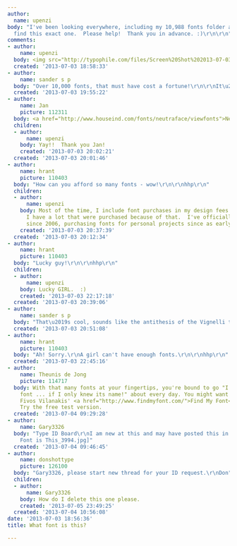 ```yaml
---
author:
  name: upenzi
body: "I've been looking everywhere, including my 10,988 fonts folder and still can't
  find this exact one.  Please help!  Thank you in advance. :)\r\n\r\n"
comments:
- author:
    name: upenzi
  body: <img src="http://typophile.com/files/Screen%20Shot%202013-07-03%20at%201.50.50%20PM.png">
  created: '2013-07-03 18:58:33'
- author:
    name: sander s p
  body: "Over 10,000 fonts, that must have cost a fortune!\r\n\r\nIt\u2019s Neutraface."
  created: '2013-07-03 19:55:22'
- author:
    name: Jan
    picture: 112311
  body: <a href="http://www.houseind.com/fonts/neutraface/viewfonts">Neutraface</a>.
  children:
  - author:
      name: upenzi
    body: Yay!!  Thank you Jan!
    created: '2013-07-03 20:02:21'
  created: '2013-07-03 20:01:46'
- author:
    name: hrant
    picture: 110403
  body: "How can you afford so many fonts - wow!\r\n\r\nhhp\r\n"
  children:
  - author:
      name: upenzi
    body: Most of the time, I include font purchases in my design fees for clients.  So
      I have a lot that were purchased because of that.  I've officially been a designer
      since 2006, purchasing fonts for personal projects since as early as 2002. :)
    created: '2013-07-03 20:37:39'
  created: '2013-07-03 20:12:34'
- author:
    name: hrant
    picture: 110403
  body: "Lucky guy!\r\n\r\nhhp\r\n"
  children:
  - author:
      name: upenzi
    body: Lucky GIRL.  :)
    created: '2013-07-03 22:17:18'
  created: '2013-07-03 20:39:06'
- author:
    name: sander s p
  body: "That\u2019s cool, sounds like the antithesis of the Vignelli typeface philosophy."
  created: '2013-07-03 20:51:08'
- author:
    name: hrant
    picture: 110403
  body: "Ah! Sorry.\r\nA girl can't have enough fonts.\r\n\r\nhhp\r\n"
  created: '2013-07-03 22:45:16'
- author:
    name: Theunis de Jong
    picture: 114717
  body: With that many fonts at your fingertips, you're bound to go "I know have this
    font ... if I only knew its name!" about every day. You might want to look at
    Fivos Vilanakis' <a href="http://www.findmyfont.com/">Find My Font</a> utility.
    Try the free test version.
  created: '2013-07-04 09:29:28'
- author:
    name: Gary3326
  body: "Type ID Board\r\nI am new at this and may have posted this in the wrong place.\r\n[img:sites/default/files/old-images/What
    Font is This_3994.jpg]"
  created: '2013-07-04 09:46:45'
- author:
    name: donshottype
    picture: 126100
  body: "Gary3326, please start new thread for your ID request.\r\nDon"
  children:
  - author:
      name: Gary3326
    body: How do I delete this one please.
    created: '2013-07-05 23:49:25'
  created: '2013-07-04 10:56:08'
date: '2013-07-03 18:56:36'
title: What font is this?

---
```

